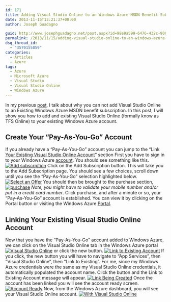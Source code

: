 ```yaml
---
id: 171
title: Adding Visual Studio Online to an Windows Azure MSDN Benefit Subscription
date: 2013-11-15T13:21:37+00:00
author: Joseph Guadagno

guid: http://www.josephguadagno.net/post.aspx?id=98e9a599-6476-432c-9005-024e520d604b
permalink: /2013/11/15/adding-visual-studio-online-to-an-windows-azure-msdn-benefit-subscription/
dsq_thread_id:
  - "3570155059"
categories:
  - Articles
  - Azure
tags:
  - Azure
  - Microsoft Azure
  - Visual Studio
  - Visual Studio Online
  - Windows Azure
---
```

In my previous [post](http://www.josephguadagno.net/post/2013/11/15/Visual-Studio-Online-with-Windows-Azure-MSDN-benefit),  I talk about why you can not add Visual Studio Online to an Existing Windows Azure MSDN benefit subscription.  In this post, I will show you how to add and existing Visual Studio Online (formally know as TFS Online) to your existing Windows Azure account.

## Create Your “Pay-As-You-Go” Account

If you already have a “Pay-As-You-Go” account you can jump to the “Link [Your Existing Visual Studio Online Account](http://www.josephguadagno.net/post/2013/11/15/Adding-Visual-Studio-Online-to-an-Windows-Azure-MSDN-Benefit-Subscription#link)” section First you have to sign in to your Windows Azure [account](https://account.windowsazure.com/Subscriptions). You should see something like this. [![Add subscription](https://www.josephguadagno.net/wp-content/uploads/2015/03/Add_subscription_thumb.png "Add subscription")](https://www.josephguadagno.net/wp-content/uploads/2015/03/Add_subscription.png) Click on the Add Subscription button. This will take you to the Add Subscription page. You should see a few choices, scroll down until you see the “Pay-As-You-Go” selection highlighted below. [![Select an Offer](https://www.josephguadagno.net/wp-content/uploads/2015/03/Select_an_Offer_thumb_1.png "Select an Offer")](https://www.josephguadagno.net/wp-content/uploads/2015/03/Select_an_Offer_1.png) You should then be brought to the purchase section, [![purchase](https://www.josephguadagno.net/wp-content/uploads/2015/03/purchase_thumb_1.png "purchase")](https://www.josephguadagno.net/wp-content/uploads/2015/03/purchase_1.png) _Note, you might have to validate your mobile number and/or put in a credit card number_.  Click purchase, and after a minute or so, your “Pay-As-You-Go” account is established.  You can view it by clicking on the Portal button or visiting the Windows Azure [Portal](https://portal.windowsazure.com/).

## Linking Your Existing Visual Studio Online Account

Now that you have the “Pay-As-You-Go” account added to Windows Azure, we can click on the Visual Studio Online tab in the Windows Azure portal [![Visual Studio Online](https://www.josephguadagno.net/wp-content/uploads/2015/03/Visual_Studio_Online_thumb.png "Visual Studio Online")](https://www.josephguadagno.net/wp-content/uploads/2015/03/Visual_Studio_Online.png) or click the new button. [![Link to Existing Account](https://www.josephguadagno.net/wp-content/uploads/2015/03/Link_to_Existing_Account_thumb.png "Link to Existing Account")](https://www.josephguadagno.net/wp-content/uploads/2015/03/Link_to_Existing_Account.png) If you click, the new button you will have to navigate to “App Services”, then “Visual Studio Online”, then “Link to Existing”. For me, since my Windows Azure credentials were the same as my Visual Studio Online credentials, it automatically populated the account name.  Click the button and the Link to Existing Account message will appear. [![Link Being Created](https://www.josephguadagno.net/wp-content/uploads/2015/03/Link_Being_Created_thumb.png "Link Being Created")](https://www.josephguadagno.net/wp-content/uploads/2015/03/Link_Being_Created.png) Once the account has been linked you will see the account ready screen. [![Account Ready](https://www.josephguadagno.net/wp-content/uploads/2015/03/Account_Ready_thumb.png "Account Ready")](https://www.josephguadagno.net/wp-content/uploads/2015/03/Account_Ready.png) Now, from the Windows Azure dashboard, you will see your Visual Studio Online account. [![With Visual Studio Online](https://www.josephguadagno.net/wp-content/uploads/2015/03/With_Visual_Studio_Online_thumb.png "With Visual Studio Online")](https://www.josephguadagno.net/wp-content/uploads/2015/03/With_Visual_Studio_Online.png)